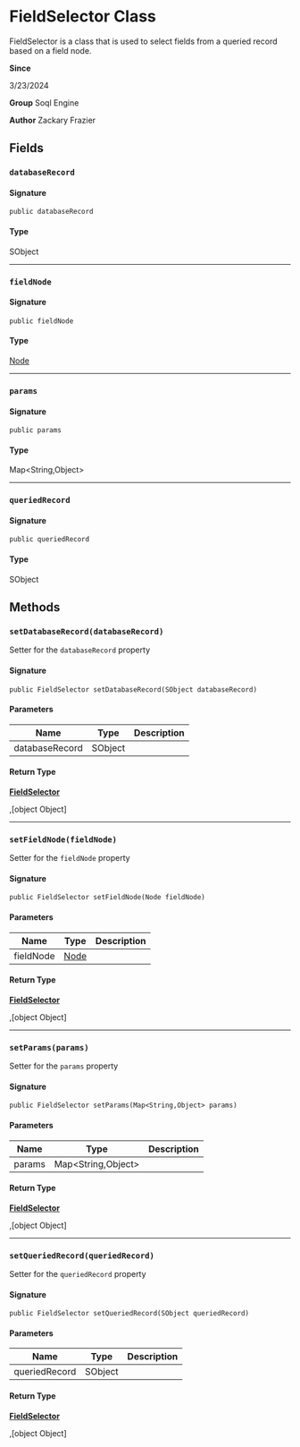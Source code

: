 # FieldSelector Class

FieldSelector is a class that is used to select fields from a queried record based on a field node.

**Since** 

3/23/2024

**Group** Soql Engine

**Author** Zackary Frazier

## Fields
### `databaseRecord`

#### Signature
```apex
public databaseRecord
```

#### Type
SObject

---

### `fieldNode`

#### Signature
```apex
public fieldNode
```

#### Type
[Node](Node.md)

---

### `params`

#### Signature
```apex
public params
```

#### Type
Map&lt;String,Object&gt;

---

### `queriedRecord`

#### Signature
```apex
public queriedRecord
```

#### Type
SObject

## Methods
### `setDatabaseRecord(databaseRecord)`

Setter for the `databaseRecord` property

#### Signature
```apex
public FieldSelector setDatabaseRecord(SObject databaseRecord)
```

#### Parameters
| Name | Type | Description |
|------|------|-------------|
| databaseRecord | SObject |  |

#### Return Type
**[FieldSelector](FieldSelector.md)**

,[object Object]

---

### `setFieldNode(fieldNode)`

Setter for the `fieldNode` property

#### Signature
```apex
public FieldSelector setFieldNode(Node fieldNode)
```

#### Parameters
| Name | Type | Description |
|------|------|-------------|
| fieldNode | [Node](Node.md) |  |

#### Return Type
**[FieldSelector](FieldSelector.md)**

,[object Object]

---

### `setParams(params)`

Setter for the `params` property

#### Signature
```apex
public FieldSelector setParams(Map<String,Object> params)
```

#### Parameters
| Name | Type | Description |
|------|------|-------------|
| params | Map&lt;String,Object&gt; |  |

#### Return Type
**[FieldSelector](FieldSelector.md)**

,[object Object]

---

### `setQueriedRecord(queriedRecord)`

Setter for the `queriedRecord` property

#### Signature
```apex
public FieldSelector setQueriedRecord(SObject queriedRecord)
```

#### Parameters
| Name | Type | Description |
|------|------|-------------|
| queriedRecord | SObject |  |

#### Return Type
**[FieldSelector](FieldSelector.md)**

,[object Object]